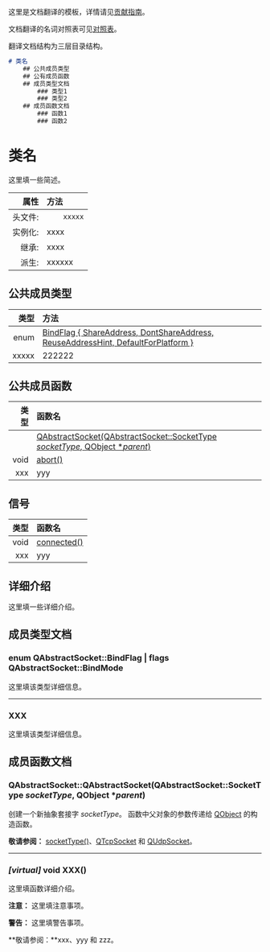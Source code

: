 这里是文档翻译的模板，详情请见[贡献指南](https://github.com/QtDocumentCN/QtDocumentCN/blob/master/CONTRIBUTING.md)。

文档翻译的名词对照表可见[对照表](Comparison_Table.md)。

翻译文档结构为三层目录结构。

```markdown
# 类名
	## 公共成员类型
	## 公有成员函数
	## 成员类型文档
		### 类型1
		### 类型2
	## 成员函数文档
		### 函数1
		### 函数2
```



# **类名**

这里填一些简述。

|  属性  | 方法|
|------:|:------|
|头文件:|`    xxxxx`|
|实例化:|xxxx|
|继承:    |xxxx|
|派生:|xxxxxx|

## **公共成员类型**

|  类型  | 方法|
|------:|:------|
|enum| [BindFlag { ShareAddress, DontShareAddress, ReuseAddressHint, DefaultForPlatform }](https://github.com/QtDocumentCN/QtDocumentCN/blob/master/A/QAbstractSocket/QAbstractSocket.md#enum-qabstractsocketbindflag--flags-qabstractsocketbindmode) |
|xxxxx|222222|



## 公共成员函数

|  类型  | 函数名|
|------:|:------|
|    |[QAbstractSocket(QAbstractSocket::SocketType *socketType*, QObject **parent*)](https://github.com/QtDocumentCN/QtDocumentCN/blob/master/A/QAbstractSocket/QAbstractSocket.md#qabstractsocketqabstractsocketqabstractsocketsockettype-sockettype-qobject-parent)|
|void | [abort()](https://github.com/QtDocumentCN/QtDocumentCN/blob/master/A/QAbstractSocket/QAbstractSocket.md#void-qabstractsocketabort) |
|xxx |yyy|



## **信号**

|  类型  | 函数名|
|------:|:------|
|void| [connected()](https://github.com/QtDocumentCN/QtDocumentCN/blob/master/A/QAbstractSocket/QAbstractSocket.md#signal-void-qabstractsocketconnected) |
|xxx| yyy |



## 详细介绍

这里填一些详细介绍。



## 成员类型文档

### enum **QAbstractSocket**::BindFlag | flags **QAbstractSocket**::BindMode

这里填该类型详细信息。

----

### XXX

这里填该类型详细信息。



## 成员函数文档

### **QAbstractSocket**::QAbstractSocket(**QAbstractSocket**::SocketType *socketType*, QObject **parent*)

创建一个新抽象套接字 *socketType*。 函数中父对象的参数传递给 [QObject](../../O/QObject/QObject.md) 的构造函数。

**敬请参阅：** [socketType()](#qabstractsocketsockettype-qabstractsocketsockettype-const)、[QTcpSocket](../../T/QTcpSocket/QTcpSocket.md) 和 [QUdpSocket](../../U/QUdpSocket/QUdpSocket.md)。

----

### *[virtual]* void XXX()

这里填函数详细介绍。

**注意：** 这里填注意事项。

**警告：** 这里填警告事项。

**敬请参阅：**xxx、yyy 和 zzz。

